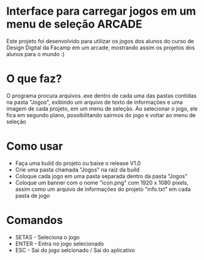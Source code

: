 # Interface para carregar jogos em um menu de seleção ARCADE

Este projeto foi desenvolvido para utilizar os jogos dos alunos do curso de Design Digital da Facamp em um arcade, mostrando assim os projetos dos alunos para o mundo :)

# O que faz?
O programa procura arquivos .exe dentro de cada uma das pastas contidas na pasta "Jogos", exibindo um arquivo de texto de informações e uma imagem de cada projeto, em um menu de seleção. Ao selecionar o jogo, ele fica em segundo plano, possibilitando sairmos do jogo e voltar ao menu de seleção

# Como usar

- Faça uma build do projeto ou baixe o release V1.0
- Crie uma pasta chamada "Jogos" na raiz da build
- Coloque cada jogo em uma pasta separada dentro da pasta "Jogos"
- Coloque um banner com o nome "icon.png" com 1920 x 1080 pixels, assim como um arquivo de informações do projeto "info.txt" em cada pasta de jogo

# Comandos

- SETAS - Seleciona o jogo
- ENTER - Entra no jogo selecionado
- ESC - Sai do jogo selcionado / Sai do aplicativo

